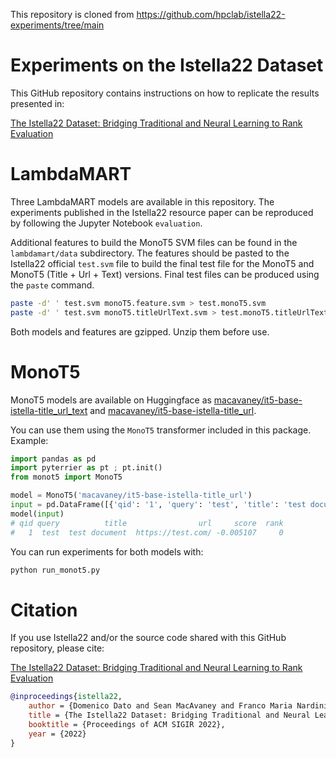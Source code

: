 This repository is cloned from https://github.com/hpclab/istella22-experiments/tree/main

# Experiments on the Istella22 Dataset

This GitHub repository contains instructions on how to replicate the results presented in:

[The Istella22 Dataset: Bridging Traditional and Neural Learning to Rank Evaluation](https://dl.acm.org/doi/abs/10.1145/3477495.3531740)

# LambdaMART

Three LambdaMART models are available in this repository. The experiments published in the Istella22 resource paper can be reproduced by following the Jupyter Notebook `evaluation`.

Additional features to build the MonoT5 SVM files can be found in the `lambdamart/data` subdirectory. The features should be pasted to the Istella22 official `test.svm` file to build the final test file for the MonoT5 and MonoT5 (Title + Url + Text) versions. Final test files can be produced using the `paste` command.

```bash
paste -d' ' test.svm monoT5.feature.svm > test.monoT5.svm
paste -d' ' test.svm monoT5.titleUrlText.svm > test.monoT5.titleUrlText.svm
```

Both models and features are gzipped. Unzip them before use.

# MonoT5

MonoT5 models are available on Huggingface as [macavaney/it5-base-istella-title_url_text](https://huggingface.co/macavaney/it5-base-istella-title_url_text) and
[macavaney/it5-base-istella-title_url](https://huggingface.co/macavaney/it5-base-istella-title_url).

You can use them using the `MonoT5` transformer included in this package. Example:

```python
import pandas as pd
import pyterrier as pt ; pt.init()
from monot5 import MonoT5

model = MonoT5('macavaney/it5-base-istella-title_url')
input = pd.DataFrame([{'qid': '1', 'query': 'test', 'title': 'test document', 'url': 'https://test.com/'}])
model(input)
# qid query          title                url     score  rank
#   1  test  test document  https://test.com/ -0.005107     0
```

You can run experiments for both models with:
```bash
python run_monot5.py
```

# Citation

If you use Istella22 and/or the source code shared with this GitHub repository, please cite:

[The Istella22 Dataset: Bridging Traditional and Neural Learning to Rank Evaluation](https://dl.acm.org/doi/abs/10.1145/3477495.3531740)

```bibtex
@inproceedings{istella22,
    author = {Domenico Dato and Sean MacAvaney and Franco Maria Nardini and Raffaele Perego and Nicola Tonellotto},
    title = {The Istella22 Dataset: Bridging Traditional and Neural Learning to Rank Evaluation},
    booktitle = {Proceedings of ACM SIGIR 2022},
    year = {2022}
}
```

